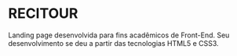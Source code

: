# RECITOUR
Landing page desenvolvida para fins acadêmicos de Front-End. Seu desenvolvimento se deu a partir das tecnologias HTML5 e CSS3.
